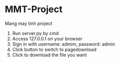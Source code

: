 # MMT-Project
Mang may tinh project

1. Run server.py by cmd
2. Access 127.0.0.1 on your browser
3. Sign in with username: admim, password: admin
4. Click button to switch to pagedownload
5. Click to download the file you want
